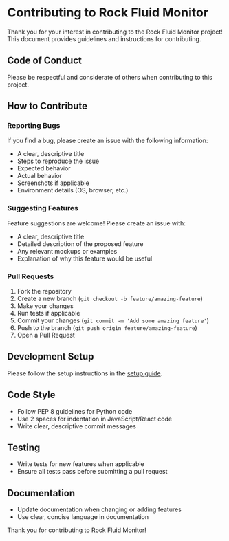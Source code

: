 # Contributing to Rock Fluid Monitor

Thank you for your interest in contributing to the Rock Fluid Monitor project! This document provides guidelines and instructions for contributing.

## Code of Conduct

Please be respectful and considerate of others when contributing to this project.

## How to Contribute

### Reporting Bugs

If you find a bug, please create an issue with the following information:
- A clear, descriptive title
- Steps to reproduce the issue
- Expected behavior
- Actual behavior
- Screenshots if applicable
- Environment details (OS, browser, etc.)

### Suggesting Features

Feature suggestions are welcome! Please create an issue with:
- A clear, descriptive title
- Detailed description of the proposed feature
- Any relevant mockups or examples
- Explanation of why this feature would be useful

### Pull Requests

1. Fork the repository
2. Create a new branch (`git checkout -b feature/amazing-feature`)
3. Make your changes
4. Run tests if applicable
5. Commit your changes (`git commit -m 'Add some amazing feature'`)
6. Push to the branch (`git push origin feature/amazing-feature`)
7. Open a Pull Request

## Development Setup

Please follow the setup instructions in the [setup guide](docs/setup.md).

## Code Style

- Follow PEP 8 guidelines for Python code
- Use 2 spaces for indentation in JavaScript/React code
- Write clear, descriptive commit messages

## Testing

- Write tests for new features when applicable
- Ensure all tests pass before submitting a pull request

## Documentation

- Update documentation when changing or adding features
- Use clear, concise language in documentation

Thank you for contributing to Rock Fluid Monitor! 